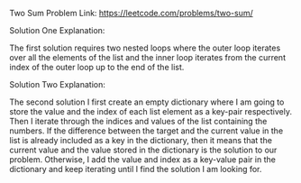Two Sum Problem Link: https://leetcode.com/problems/two-sum/

Solution One Explanation:

The first solution requires two nested loops where the outer loop iterates over all the elements of the list and the inner loop iterates from the current index of the outer loop up to the end of the list.

Solution Two Explanation:

The second solution I first create an empty dictionary where I am going to store the value and the index of each list element as a key-pair respectively. Then I iterate through the indices and values of the list containing the numbers. If the difference between the target and the current value in the list is already included as a key in the dictionary, then it means that the current value and the value stored in the dictionary is the solution to our problem. Otherwise, I add the value and index as a key-value pair in the dictionary and keep iterating until I find the solution I am looking for.
